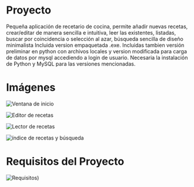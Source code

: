 # Proyecto

Pequeña aplicación de recetario de cocina, permite añadir nuevas recetas, crear/editar de manera sencilla e intuitiva, leer las existentes, listadas, buscar por coincidencia o selección al azar, búsqueda sencilla de diseño minimalista
Incluida version empaquetada .exe.
Incluidas tambien versión preliminar en python con archivos locales y version modificada para carga de datos por mysql accediendo a login de usuario.
Necesaria la instalación de Python y MySQL para las versiones mencionadas.



# Imágenes


![Ventana de inicio](https://i23.servimg.com/u/f23/11/92/85/94/captur11.png)

![Editor de recetas](https://i23.servimg.com/u/f23/11/92/85/94/captur10.png)

![Lector de recetas](https://i23.servimg.com/u/f23/11/92/85/94/captur12.png)

![índice de recetas y búsqueda ](https://i23.servimg.com/u/f23/11/92/85/94/captur13.png)



# Requisitos del Proyecto


![Requisitos](https://i23.servimg.com/u/f23/11/92/85/94/requis10.jpg))
